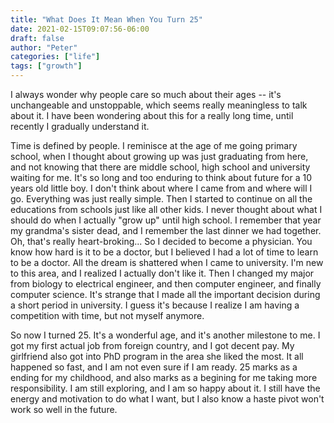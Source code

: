 ```yaml
---
title: "What Does It Mean When You Turn 25"
date: 2021-02-15T09:07:56-06:00
draft: false
author: "Peter"
categories: ["life"]
tags: ["growth"]
---
```



I always wonder why people care so much about their ages -- it's unchangeable and unstoppable, which seems really meaningless to talk about it. I have been wondering about this for a really long time, until recently I gradually understand it.

Time is defined by people. I reminisce at the age of me going primary school, when I thought about growing up was just graduating from here, and not knowing that there are middle school, high school and university waiting for me. It's so long and too enduring to think about future for a 10 years old little boy. I don't think about where I came from and where will I go. Everything was just really simple. Then I started to continue on all the educations from schools just like all other kids. I never thought about what I should do when I actually "grow up" until high school. I remember that year my grandma's sister dead, and I remember the last dinner we had together. Oh, that's really heart-broking... So I decided to become a physician. You know how hard is it to be a doctor, but I believed I had a lot of time to learn to be a doctor. All the dream is shattered when I came to university. I'm new to this area, and I realized I actually don't like it. Then I changed my major from biology to electrical engineer, and then computer engineer, and finally computer science. It's strange that I made all the important decision during a short period in university. I guess it's because I realize I am having a competition with time, but not myself anymore.

So now I turned 25. It's a wonderful age, and it's another milestone to me. I got my first actual job from foreign country, and I got decent pay. My girlfriend also got into PhD program in the area she liked the most. It all happened so fast, and I am not even sure if I am ready. 25 marks as a ending for my childhood, and also marks as a begining for me taking more responsibility. I am still exploring, and I am so happy about it. I still have the energy and motivation to do what I want, but I also know a haste pivot won't work so well in the future.
